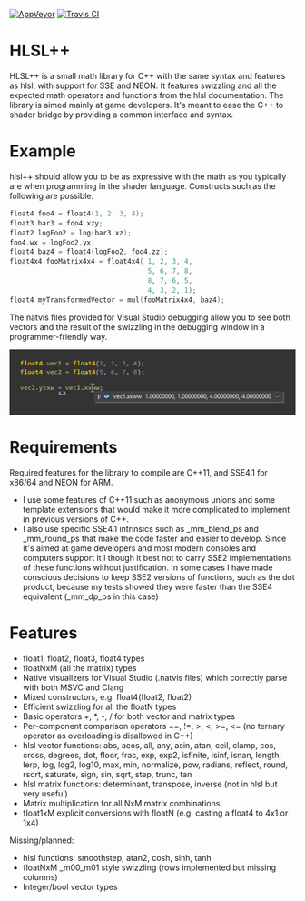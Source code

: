 [![AppVeyor](https://ci.appveyor.com/api/projects/status/18dgjfa958f4xqkm/branch/master?svg=true)](https://ci.appveyor.com/project/redorav/hlslpp)
[![Travis CI](https://travis-ci.org/redorav/hlslpp.svg?branch=master)](https://travis-ci.org/redorav/hlslpp)

# HLSL++

HLSL++ is a small math library for C++ with the same syntax and features as hlsl, with support for SSE and NEON. It features swizzling and all the expected math operators and functions from the hlsl documentation. The library is aimed mainly at game developers. It's meant to ease the C++ to shader bridge by providing a common interface and syntax.

# Example

hlsl++ should allow you to be as expressive with the math as you typically are when programming in the shader language. Constructs such as the following are possible.

```cpp
float4 foo4 = float4(1, 2, 3, 4);
float3 bar3 = foo4.xzy;
float2 logFoo2 = log(bar3.xz);
foo4.wx = logFoo2.yx;
float4 baz4 = float4(logFoo2, foo4.zz);
float4x4 fooMatrix4x4 = float4x4( 1, 2, 3, 4,
                                  5, 6, 7, 8,
                                  8, 7, 6, 5,
                                  4, 3, 2, 1);
float4 myTransformedVector = mul(fooMatrix4x4, baz4);
```

The natvis files provided for Visual Studio debugging allow you to see both vectors and the result of the swizzling in the debugging window in a programmer-friendly way.

<p align="center">
  <img align="center" src="/github/images/swizzle_natvis_preview.png?raw=true" alt="Swizzle Natvis Preview">
</p>

# Requirements

Required features for the library to compile are C++11, and SSE4.1 for x86/64 and NEON for ARM. 

* I use some features of C++11 such as anonymous unions and some template extensions that would make it more complicated to implement in previous versions of C++.
* I also use specific SSE4.1 intrinsics such as _mm_blend_ps and _mm_round_ps that make the code faster and easier to develop. Since it's aimed at game developers and most modern consoles and computers support it I though it best not to carry SSE2 implementations of these functions without justification. In some cases I have made conscious decisions to keep SSE2 versions of functions, such as the dot product, because my tests showed they were faster than the SSE4 equivalent (_mm_dp_ps in this case)

# Features

* float1, float2, float3, float4 types
* floatNxM (all the matrix) types
* Native visualizers for Visual Studio (.natvis files) which correctly parse with both MSVC and Clang
* Mixed constructors, e.g. float4(float2, float2)
* Efficient swizzling for all the floatN types
* Basic operators +, *, -, / for both vector and matrix types
* Per-component comparison operators ==, !=, >, <, >=, <= (no ternary operator as overloading is disallowed in C++)
* hlsl vector functions: abs, acos, all, any, asin, atan, ceil, clamp, cos, cross, degrees, dot, floor, frac, exp, exp2, isfinite, isinf, isnan, length, lerp, log, log2, log10, max, min, normalize, pow, radians, reflect, round, rsqrt, saturate, sign, sin, sqrt, step, trunc, tan
* hlsl matrix functions: determinant, transpose, inverse (not in hlsl but very useful)
* Matrix multiplication for all NxM matrix combinations
* float1xM explicit conversions with floatN (e.g. casting a float4 to 4x1 or 1x4)

Missing/planned:

* hlsl functions: smoothstep, atan2, cosh, sinh, tanh
* floatNxM _m00_m01 style swizzling (rows implemented but missing columns)
* Integer/bool vector types